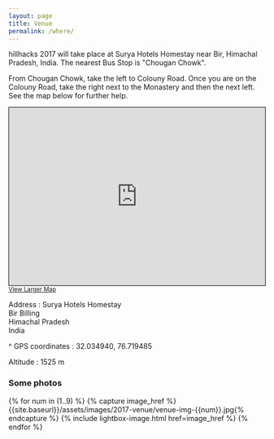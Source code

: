 ```yaml
---
layout: page
title: Venue
permalink: /where/
---
```


hillhacks 2017 will take place at Surya Hotels Homestay near Bir, Himachal Pradesh, India. The nearest Bus Stop is "Chougan Chowk".

From Chougan Chowk, take the left to Colouny Road. Once you are on the Colouny Road, take the right next to the Monastery and then the next left. See the map below for further help.

<iframe width="100%" height="350" frameborder="0" scrolling="no" marginheight="0" marginwidth="0" src="https://www.openstreetmap.org/export/embed.html?bbox=76.71391367912292%2C32.03224553986902%2C76.7249643802643%2C32.037493416741846&amp;layer=mapnik&amp;marker=32.03486496834686%2C76.7194390296936" style="border: 1px solid black"></iframe><br/><small><a href="https://www.openstreetmap.org/?mlat=32.03486&amp;mlon=76.71944#map=17/32.03487/76.71944">View Larger Map</a></small>

Address
: Surya Hotels Homestay  
  Bir Billing  
  Himachal Pradesh  
  India

^
GPS coordinates
: 32.034940, 76.719485

Altitude
: 1525 m

### Some photos

<div class="row homepage-gallery">
  <div class="col-md-12 no-padding mt20">
    <div class="row">
      {% for num in (1..9) %}
      {% capture image_href %}{{site.baseurl}}/assets/images/2017-venue/venue-img-{{num}}.jpg{% endcapture %}
      {% include lightbox-image.html href=image_href %}
      {% endfor %}
    </div>
  </div>
</div>
